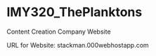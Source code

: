 # IMY320_ThePlanktons
Content Creation Company Website

URL for Website: stackman.000webhostapp.com

